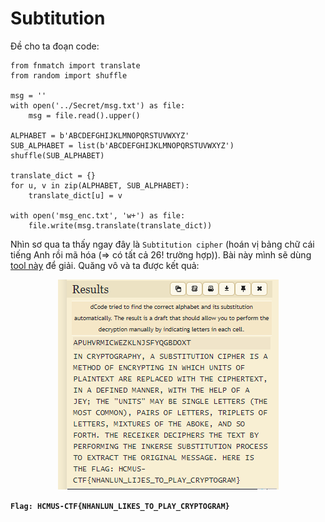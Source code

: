 # Subtitution
Đề cho ta đoạn code:

```
from fnmatch import translate
from random import shuffle

msg = ''
with open('../Secret/msg.txt') as file:
    msg = file.read().upper()

ALPHABET = b'ABCDEFGHIJKLMNOPQRSTUVWXYZ'
SUB_ALPHABET = list(b'ABCDEFGHIJKLMNOPQRSTUVWXYZ')
shuffle(SUB_ALPHABET)

translate_dict = {}
for u, v in zip(ALPHABET, SUB_ALPHABET):
    translate_dict[u] = v
    
with open('msg_enc.txt', 'w+') as file:
    file.write(msg.translate(translate_dict))
```

Nhìn sơ qua ta thấy ngay đây là `Subtitution cipher` (hoán vị bảng chữ cái tiếng Anh rồi mã hóa (=> có tất cả 26! trường hợp)). Bài này mình sẽ dùng [tool này](https://www.dcode.fr/monoalphabetic-substitution) để giải. Quăng vô và ta được kết quả:

<div align="center"> 
    <img src="result.PNG">
</div>

**`Flag: HCMUS-CTF{NHANLUN_LIKES_TO_PLAY_CRYPTOGRAM}`**

